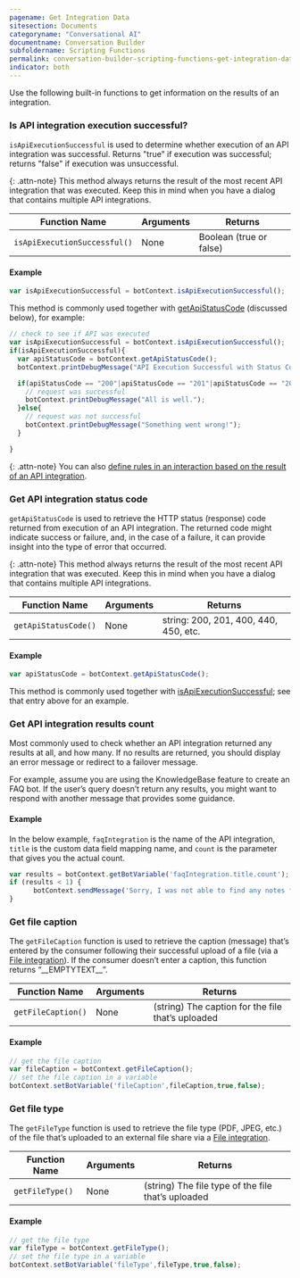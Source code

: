 ```yaml
---
pagename: Get Integration Data
sitesection: Documents
categoryname: "Conversational AI"
documentname: Conversation Builder
subfoldername: Scripting Functions
permalink: conversation-builder-scripting-functions-get-integration-data.html
indicator: both
---
```


Use the following built-in functions to get information on the results of an integration.

### Is API integration execution successful?

`isApiExecutionSuccessful` is used to determine whether execution of an API integration was successful. Returns "true" if execution was successful; returns "false" if execution was unsuccessful.

{: .attn-note}
This method always returns the result of the most recent API integration that was executed. Keep this in mind when you have a dialog that contains multiple API integrations.

| Function Name | Arguments | Returns |
| --- | --- | --- |
| `isApiExecutionSuccessful()` | None | Boolean (true or false) |

#### Example

```javascript
var isApiExecutionSuccessful = botContext.isApiExecutionSuccessful();
```

This method is commonly used together with [getApiStatusCode](conversation-builder-scripting-functions-get-integration-data.html#get-api-integration-status-code) (discussed below), for example:

```javascript
// check to see if API was executed
var isApiExecutionSuccessful = botContext.isApiExecutionSuccessful();
if(isApiExecutionSuccessful){
  var apiStatusCode = botContext.getApiStatusCode();
  botContext.printDebugMessage("API Execution Successful with Status Code: "+apiStatusCode);

  if(apiStatusCode == "200"|apiStatusCode == "201"|apiStatusCode == "203"){
    // request was successful
    botContext.printDebugMessage("All is well.");
  }else{
    // request was not successful
    botContext.printDebugMessage("Something went wrong!");
  }

}
```

{: .attn-note}
You can also [define rules in an interaction based on the result of an API integration](conversation-builder-interactions-integrations.html#integration-interactions).

### Get API integration status code

`getApiStatusCode` is used to retrieve the HTTP status (response) code returned from execution of an API integration. The returned code might indicate success or failure, and, in the case of a failure, it can provide insight into the type of error that occurred.

{: .attn-note}
This method always returns the result of the most recent API integration that was executed. Keep this in mind when you have a dialog that contains multiple API integrations.

| Function Name | Arguments | Returns |
| --- | --- | --- |
| `getApiStatusCode()` | None | string: 200, 201, 400, 440, 450, etc. |

#### Example

```javascript
var apiStatusCode = botContext.getApiStatusCode();
```

This method is commonly used together with [isApiExecutionSuccessful](conversation-builder-scripting-functions-get-integration-data.html#is-api-integration-execution-successful); see that entry above for an example.

### Get API integration results count

Most commonly used to check whether an API integration returned any results at all, and how many. If no results are returned, you should display an error message or redirect to a failover message.

For example, assume you are using the KnowledgeBase feature to create an FAQ bot. If the user’s query doesn’t return any results, you might want to respond with another message that provides some guidance.

#### Example

In the below example, `faqIntegration` is the name of the API integration, `title` is the custom data field mapping name, and `count` is the parameter that gives you the actual count.

```javascript
var results = botContext.getBotVariable('faqIntegration.title.count');
if (results < 1) {
      botContext.sendMessage('Sorry, I was not able to find any notes for this contact.');
}
```

### Get file caption

The `getFileCaption` function is used to retrieve the caption (message) that’s entered by the consumer following their successful upload of a file (via a [File integration](conversation-builder-integrations-file-integrations.html)). If the consumer doesn’t enter a caption, this function returns “\_\_EMPTYTEXT\_\_”.

| Function Name | Arguments | Returns |
| --- | --- | --- |
| `getFileCaption()` | None | (string) The caption for the file that’s uploaded |

#### Example

```javascript
// get the file caption
var fileCaption = botContext.getFileCaption();
// set the file caption in a variable
botContext.setBotVariable('fileCaption',fileCaption,true,false);
```

### Get file type
The `getFileType` function is used to retrieve the file type (PDF, JPEG, etc.) of the file that’s uploaded to an external file share via a [File integration](conversation-builder-integrations-file-integrations.html).

| Function Name | Arguments | Returns |
| --- | --- | --- |
| `getFileType()` | None | (string) The file type of the file that’s uploaded |

#### Example

```javascript
// get the file type
var fileType = botContext.getFileType();
// set the file type in a variable
botContext.setBotVariable('fileType',fileType,true,false);
```